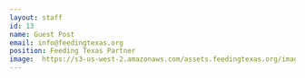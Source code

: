 ```yaml
---
layout: staff
id: 13
name: Guest Post
email: info@feedingtexas.org
position: Feeding Texas Partner
image: 	https://s3-us-west-2.amazonaws.com/assets.feedingtexas.org/images/staff/guest-post.jpg
---
```

